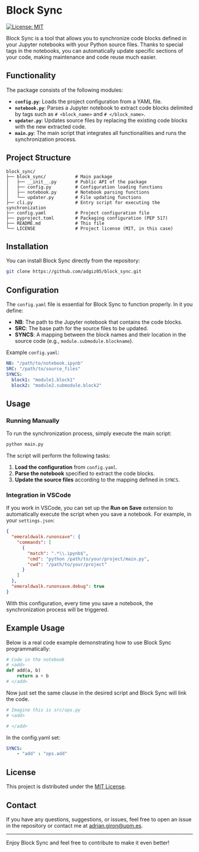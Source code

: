 # Block Sync

[![License: MIT](https://img.shields.io/badge/License-MIT-yellow.svg)](LICENSE)
<!-- [![PyPI version](https://badge.fury.io/py/block_sync.svg)](https://badge.fury.io/py/block_sync) -->

Block Sync is a tool that allows you to synchronize code blocks defined in your Jupyter notebooks with your Python source files. Thanks to special tags in the notebooks, you can automatically update specific sections of your code, making maintenance and code reuse much easier.

## Functionality

The package consists of the following modules:

- **`config.py`**: Loads the project configuration from a YAML file.
- **`notebook.py`**: Parses a Jupyter notebook to extract code blocks delimited by tags such as `# <block_name>` and `# </block_name>`.
- **`updater.py`**: Updates source files by replacing the existing code blocks with the new extracted code.
- **`main.py`**: The main script that integrates all functionalities and runs the synchronization process.

## Project Structure

```
block_sync/
├── block_sync/           # Main package
│   ├── __init__.py       # Public API of the package
│   ├── config.py         # Configuration loading functions
│   ├── notebook.py       # Notebook parsing functions
│   └── updater.py        # File updating functions
├── cli.py                # Entry script for executing the synchronization
├── config.yaml           # Project configuration file
├── pyproject.toml        # Packaging configuration (PEP 517)
├── README.md             # This file
└── LICENSE               # Project license (MIT, in this case)
```

## Installation

You can install Block Sync directly from the repository:

```bash
git clone https://github.com/adgiz05/block_sync.git
```

## Configuration

The `config.yaml` file is essential for Block Sync to function properly. In it you define:

- **NB**: The path to the Jupyter notebook that contains the code blocks.
- **SRC**: The base path for the source files to be updated.
- **SYNCS**: A mapping between the block names and their location in the source code (e.g., `module.submodule.blockname`).

Example `config.yaml`:

```yaml
NB: "/path/to/notebook.ipynb"
SRC: "/path/to/source_files"
SYNCS:
  block1: "module1.block1"
  block2: "module2.submodule.block2"
```

## Usage

### Running Manually

To run the synchronization process, simply execute the main script:

```bash
python main.py
```

The script will perform the following tasks:

1. **Load the configuration** from `config.yaml`.
2. **Parse the notebook** specified to extract the code blocks.
3. **Update the source files** according to the mapping defined in `SYNCS`.

### Integration in VSCode

If you work in VSCode, you can set up the **Run on Save** extension to automatically execute the script when you save a notebook. For example, in your `settings.json`:

```json
{
  "emeraldwalk.runonsave": {
    "commands": [
      {
        "match": ".*\\.ipynb$",
        "cmd": "python /path/to/your/project/main.py",
        "cwd": "/path/to/your/project"
      }
    ]
  },
  "emeraldwalk.runonsave.debug": true
}
```

With this configuration, every time you save a notebook, the synchronization process will be triggered.

## Example Usage

Below is a real code example demonstrating how to use Block Sync programmatically:

```python
# Code in the notebook
# <add>
def add(a, b)
    return a + b
# </add>
```
Now just set the same clause in the desired script and Block Sync will link the code.
```python
# Imagine this is src/ops.py
# <add>

# </add>
```
In the config.yaml set:
```yaml
SYNCS:
    - "add" : "ops.add"
```

## License

This project is distributed under the [MIT License](LICENSE).

## Contact

If you have any questions, suggestions, or issues, feel free to open an issue in the repository or contact me at [adrian.giron@upm.es](mailto:adrian.giron@upm.es).

---

Enjoy Block Sync and feel free to contribute to make it even better!